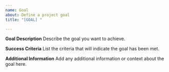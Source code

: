 ```yaml
---
name: Goal
about: Define a project goal
title: "[GOAL] "

---
```


**Goal Description**
Describe the goal you want to achieve.

**Success Criteria**
List the criteria that will indicate the goal has been met.

**Additional Information**
Add any additional information or context about the goal here.
